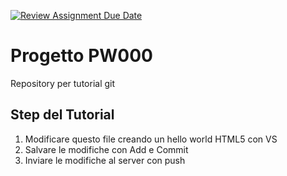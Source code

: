 [![Review Assignment Due Date](https://classroom.github.com/assets/deadline-readme-button-22041afd0340ce965d47ae6ef1cefeee28c7c493a6346c4f15d667ab976d596c.svg)](https://classroom.github.com/a/8ws2etvx)
# Progetto PW000
Repository per tutorial git

## Step del Tutorial
1) Modificare questo file creando un hello world HTML5 con VS
2) Salvare le modifiche con Add e Commit
3) Inviare le modifiche al server con push

